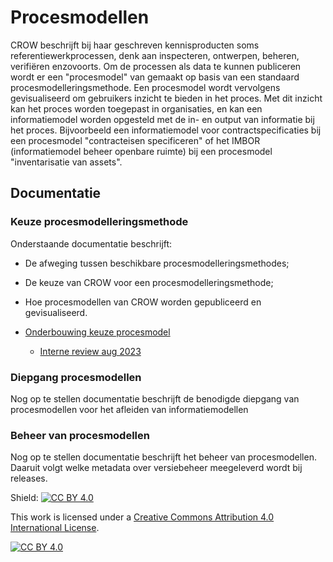 # Procesmodellen

CROW beschrijft bij haar geschreven kennisproducten soms referentiewerkprocessen, denk aan inspecteren, ontwerpen, beheren, verifiëren enzovoorts. Om de processen als data te kunnen publiceren wordt er een "procesmodel" van gemaakt op basis van een standaard procesmodelleringsmethode. Een procesmodel wordt vervolgens gevisualiseerd om gebruikers inzicht te bieden in het proces. Met dit inzicht kan het proces worden toegepast in organisaties, en kan een informatiemodel worden opgesteld met de in- en output van informatie bij het proces. Bijvoorbeeld een informatiemodel voor contractspecificaties bij een procesmodel "contracteisen specificeren" of het IMBOR (informatiemodel beheer openbare ruimte) bij een procesmodel "inventarisatie van assets".


## Documentatie 

### Keuze procesmodelleringsmethode

Onderstaande documentatie beschrijft:
* De afweging tussen beschikbare procesmodelleringsmethodes;
* De keuze van CROW voor een procesmodelleringsmethode;
* Hoe procesmodellen van CROW worden gepubliceerd en gevisualiseerd.

* [Onderbouwing keuze procesmodel](https://docs.crow.nl/procesmodel/keuzeprocesmodel/)
  * [Interne review aug 2023](https://docs.crow.nl/procesmodel/keuzeprocesmodel/Keuzeprocesmodel@IR-20230101/IR20230710Toelichting-procesmodel.html)

### Diepgang procesmodellen
Nog op te stellen documentatie beschrijft de benodigde diepgang van procesmodellen voor het afleiden van informatiemodellen


### Beheer van procesmodellen
Nog op te stellen documentatie beschrijft het beheer van procesmodellen. Daaruit volgt welke metadata over versiebeheer meegeleverd wordt bij releases. 

Shield: [![CC BY 4.0][cc-by-shield]][cc-by]

This work is licensed under a
[Creative Commons Attribution 4.0 International License][cc-by].

[![CC BY 4.0][cc-by-image]][cc-by]

[cc-by]: http://creativecommons.org/licenses/by/4.0/
[cc-by-image]: https://i.creativecommons.org/l/by/4.0/88x31.png
[cc-by-shield]: https://img.shields.io/badge/License-CC%20BY%204.0-lightgrey.svg
